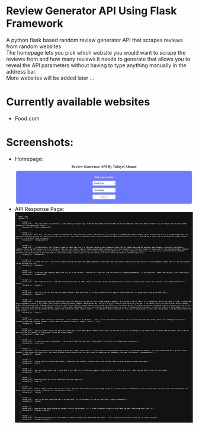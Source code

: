 # Review Generator API Using Flask Framework
A python flask based random review generator API that scrapes reviews from random websites
<br>
The homepage lets you pick which website you would want to scrape the reviews from and how many reviews it needs to generate that allows you to reveal the API parameters without having to type anything manually in the address bar. 
<br>
More websites will be added later ...
# Currently available websites
* Food.com
# Screenshots:
- Homepage:
<img src="https://raw.githubusercontent.com/TufayelLUS/Review-Generator-API-Using-Flask-Framework/main/home.png" /><br>
- API Response Page:
<img src="https://raw.githubusercontent.com/TufayelLUS/Review-Generator-API-Using-Flask-Framework/main/api_page.png" /><br>